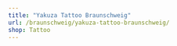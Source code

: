```yaml
---
title: "Yakuza Tattoo Braunschweig"
url: /braunschweig/yakuza-tattoo-braunschweig/
shop: Tattoo
---
```

